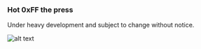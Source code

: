 ### Hot 0xFF the press

Under heavy development and subject to change without notice.

![alt text](./docs/TFShow.gif)




